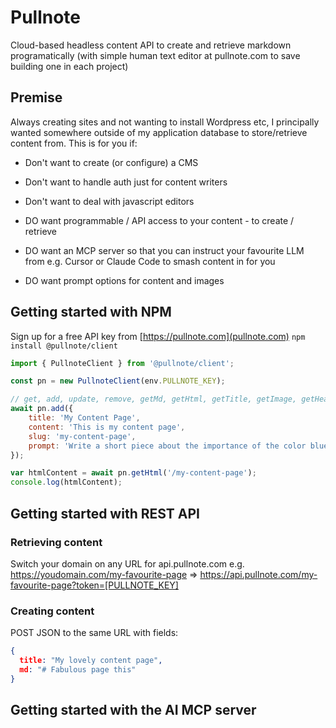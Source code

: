 # Pullnote
Cloud-based headless content API to create and retrieve markdown programatically (with simple human text editor at pullnote.com to save building one in each project)

## Premise
Always creating sites and not wanting to install Wordpress etc, I principally wanted somewhere outside of my application database to store/retrieve content from.
This is for you if:
- Don't want to create (or configure) a CMS
- Don't want to handle auth just for content writers
- Don't want to deal with javascript editors

- DO want programmable / API access to your content - to create / retrieve
- DO want an MCP server so that you can instruct your favourite LLM from e.g. Cursor or Claude Code to smash content in for you
- DO want prompt options for content and images

## Getting started with NPM
Sign up for a free API key from [https://pullnote.com](pullnote.com)
`npm install @pullnote/client`
```js
import { PullnoteClient } from '@pullnote/client';

const pn = new PullnoteClient(env.PULLNOTE_KEY);

// get, add, update, remove, getMd, getHtml, getTitle, getImage, getHead, generate
await pn.add({
    title: 'My Content Page',
    content: 'This is my content page',
    slug: 'my-content-page',
    prompt: 'Write a short piece about the importance of the color blue'
});

var htmlContent = await pn.getHtml('/my-content-page');
console.log(htmlContent);
```

## Getting started with REST API

### Retrieving content
Switch your domain on any URL for api.pullnote.com e.g.
https://youdomain.com/my-favourite-page => https://api.pullnote.com/my-favourite-page?token=[PULLNOTE_KEY]

### Creating content
POST JSON to the same URL with fields:
```json
{
  title: "My lovely content page",
  md: "# Fabulous page this"
}
```

## Getting started with the AI MCP server
